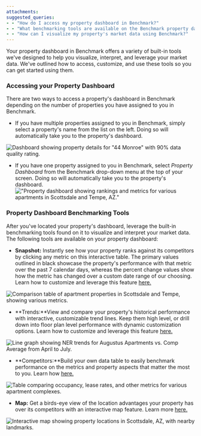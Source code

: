 ```yaml
---
attachments: 
suggested_queries:
- - "How do I access my property dashboard in Benchmark?"
- - "What benchmarking tools are available on the Benchmark property dashboard?"
- - "How can I visualize my property's market data using Benchmark?"
---
```

Your property dashboard in Benchmark offers a variety of built-in tools we've designed to help you visualize, interpret, and leverage your market data. We've outlined how to access, customize, and use these tools so you can get started using them.

### Accessing your Property Dashboard

There are two ways to access a property's dashboard in Benchmark depending on the number of properties you have assigned to you in Benchmark.

* If you have multiple properties assigned to you in Benchmark, simply select a property's name from the list on the left. Doing so will automatically take you to the property's dashboard.

![Dashboard showing property details for "44 Monroe" with 90% data quality rating.](attachments/32944643974541.png)

* If you have one property assigned to you in Benchmark, select *Property Dashboard* from the Benchmark drop-down menu at the top of your screen. Doing so will automatically take you to the property's dashboard. !["Property dashboard showing rankings and metrics for various apartments in Scottsdale and Tempe, AZ."](attachments/28882287309837.png)

### Property Dashboard Benchmarking Tools

After you've located your property's dashboard, leverage the built-in benchmarking tools found on it to visualize and interpret your market data. The following tools are available on your property dashboard:

* **Snapshot:** Instantly see how your property ranks against its competitors by clicking any metric on this interactive table. The primary values outlined in black showcase the property's performance with that metric over the past 7 calendar days, whereas the percent change values show how the metric has changed over a custom date range of our choosing. Learn how to customize and leverage this feature [here.](https://help.radix.com/hc/en-us/articles/9060091043981)

![Comparison table of apartment properties in Scottsdale and Tempe, showing various metrics.](attachments/28882965618445.png)

* **Trends:**View and compare your property's historical performance with interactive, customizable trend lines. Keep them high level, or drill down into floor plan level performance with dynamic customization options. Learn how to customize and leverage this feature [here.](https://help.radix.com/hc/en-us/articles/9060097289101)

![Line graph showing NER trends for Augustus Apartments vs. Comp Average from April to July.](attachments/28883183586957.png)

* **Competitors:**Build your own data table to easily benchmark performance on the metrics and property aspects that matter the most to you. Learn how [here.](https://help.radix.com/hc/en-us/articles/9059786734733)

![Table comparing occupancy, lease rates, and other metrics for various apartment complexes.](attachments/32944643978893.png)

* **Map:** Get a birds-eye view of the location advantages your property has over its competitors with an interactive map feature. Learn more [here.](https://help.radix.com/hc/en-us/articles/9060154685965)

![Interactive map showing property locations in Scottsdale, AZ, with nearby landmarks.](attachments/28883183604749.png)